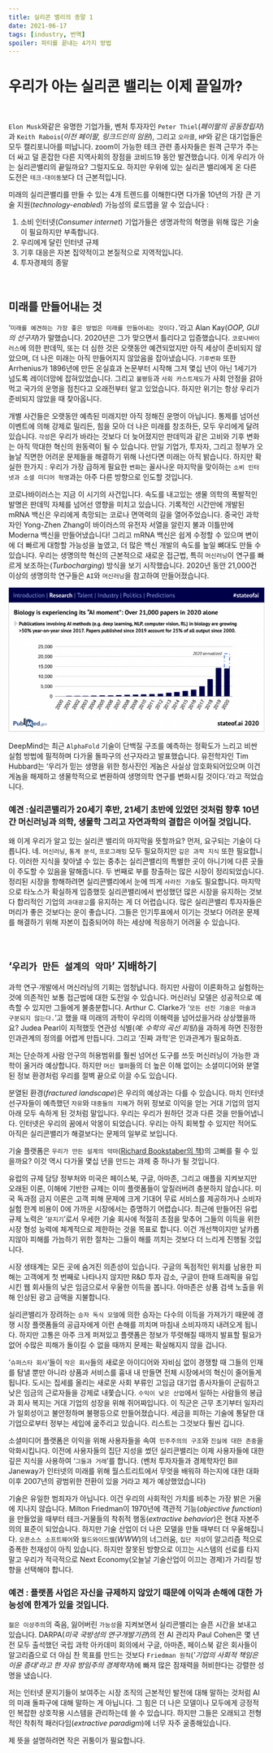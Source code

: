 ```yaml
---
title: 실리콘 밸리의 종말 1
date: 2021-06-17
tags: [industry, 번역]
spoiler: 파티를 끝내는 4가지 방법
---
```


# 우리가 아는 실리콘 밸리는 이제 끝일까?

&nbsp;

`Elon Musk`와같은 유명한 기업가들, 벤처 투자자인 `Peter Thiel`(_페이팔의 공동창립자_)과 `Keith Rabois`(_이전 페이팔, 링크드인의 임원_), 그리고 `오라클`, `HP`와 같은 대기업들은 모두 캘리포니아를 떠납니다. zoom이 가능한 테크 관련 종사자들은 원격 근무가 주는 더 싸고 덜 혼잡한 다른 지역사회의 장점을 코비드19 동안 발견했습니다. 이게 우리가 아는 실리콘밸리의 끝일까요? 그럴지도요. 하지만 우위에 있는 실리콘 밸리에게 온 다른 도전은 `테크-대이동`보다 더 근본적입니다.

미래의 실리콘밸리를 만들 수 있는 4개 트렌드를 이해한다면 다가올 10년의 가장 큰 기술 지원(_technology-enabled_) 가능성의 로드맵을 알 수 있습니다 :

1. 소비 인터넷(_Consumer internet_) 기업가들은 생명과학의 혁명을 위해 많은 기술이 필요하지만 부족합니다.
1. 우리에게 달린 인터넷 규제
1. 기후 대응은 자본 집약적이고 본질적으로 지역적입니다.
1. 투자경제의 종말

&nbsp;

## 미래를 만들어내는 것
‘`미래를 예견하는 가장 좋은 방법은 미래를 만들어내는 것이다.`’라고 Alan Kay(_OOP, GUI의 선구자_)가 말했습니다. 2020년은 그가 맞으면서 틀리다고 입증했습니다. `코로나바이러스`에 의한 판데믹, 또는 더 심한 것은 오랫동안 예견되었지만 아직 세상이 준비되지 않았으며, 더 나은 미래는 아직 만들어지지 않았음을 잡아냈습니다. `기후변화` 또한 Arrhenius가 1896년에 만든 온실효과 논문부터 시작해 그저 몇십 년이 아닌 1세기가 넘도록 레이더망에 잡혀있었습니다. 그리고 `불평등`과 `사회 카스트제도`가 사회 안정을 갉아먹고 국가의 운명을 점친다고 오래전부터 알고 있었습니다. 하지만 위기는 항상 우리가 준비되지 않았을 때 찾아옵니다.

개별 사건들은 오랫동안 예측된 미래지만 아직 정해진 운명이 아닙니다. 통제를 넘어선 이벤트에 의해 강제로 밀리든, 힘을 모아 더 나은 미래를 창조하든, 모두 우리에게 달려있습니다. `각성`은 우리가 바라는 것보다 더 늦어졌지만 판데믹과 같은 고비와 기후 변화는 아직 막대한 혁신의 원동력이 될 수 있습니다. 만일 기업가, 투자자, 그리고 정부가 오늘날 직면한 어려운 문제들을 해결하기 위해 나선다면 미래는 아직 밝습니다. 하지만 확실한 한가지 : 우리가 가장 급하게 필요한 `변화`는 꼴사나운 마지막을 맞이하는 `소비 인터넷과 소셜 미디어 혁명`과는 아주 다른 방향으로 인도할 것입니다.

코로나바이러스는 지금 이 시기의 사건입니다. 속도를 내고있는 생물 의학의 폭발적인 발명은 판데믹 자체를 넘어선 영향을 미치고 있습니다. 기록적인 시간만에 개발된 mRNA 백신은 우리에게 촉망되는 코로나 면역력의 길을 열어주었습니다. 중국인 과학자인 Yong-Zhen Zhang이 바이러스의 유전자 서열을 알린지 불과 이틀만에 Moderna 백신을 만들어냈습니다! 그리고 mRNA 백신은 쉽게 수정할 수 있으며 변이에 더 빠르게 대항할 가능성을 높였고, 더 많은 백신 개발의 속도를 높일 뼈대도 만들 수 있습니다. 우리는 생명의학 혁신의 근본적으로 새로운 접근법, 특히 `머신러닝`이 연구를 빠르게 보조하는(_Turbocharging_) 방식을 보기 시작했습니다. 2020년 동안 21,000건 이상의 생명의학 연구들은 `AI`와 `머신러닝`을 참고하여 만들어졌습니다.

![research with AI graph](../assets/images/silicon-valley/graph.png)

DeepMind는 최근 `AlphaFold` 기술이 단백질 구조를 예측하는 정확도가 느리고 비싼 실험 방법에 필적하며 다가올 돌파구의 선구자라고 발표했습니다. 유전학자인 Tim Hubbard는 ‘우리가 믿는 생명을 위한 청사진인 게놈은 사실상 암호화되어있으며 이건 게놈을 해제하고 생물학적으로 변환하여 생명의학 연구를 변화시킬 것이다.’라고 적었습니다.

### 예견 :실리콘밸리가 20세기 후반, 21세기 초반에 있었던 것처럼 향후 10년간 머신러닝과 의학, 생물학 그리고 자연과학의 결합은 이어질 것입니다.

왜 이게 우리가 알고 있는 실리콘 밸리의 마지막을 뜻할까요? 먼저, 요구되는 기술이 다릅니다. 네. `머신러닝`, `통계 분석`, `프로그래밍` 모두 필요하지만 `깊은 과학 지식` 또한 필요합니다. 이러한 지식을 찾아낼 수 있는 중추는 실리콘밸리의 특별한 곳이 아니기에 다른 곳들이 주도할 수 있음을 말해줍니다. 두 번째로 부를 창출하는 많은 시장이 정리되었습니다. 정리된 시장을 항해하려면 실리콘밸리에서 눈에 띄게 `사라진 기술`도 필요합니다. 마지막으로 타노스가 확실하게 입증했듯 실리콘밸리에서 번성했던 많은 시장을 유지하는 것보다 합리적인 기업의 `과대광고`를 유지하는 게 더 어렵습니다. 많은 실리콘밸리 투자자들은 머리가 좋은 것보다는 운이 좋습니다. 그들은 인기투표에서 이기는 것보다 어려운 문제를 해결하기 위해 자본이 집중되어야 하는 세상에 적응하기 어려울 수 있습니다.

&nbsp;

## ‘`우리가 만든 설계의 악마`’ 지배하기

과학 연구·개발에서 머신러닝의 기회는 엄청납니다. 하지만 사람이 이론화하고 실험하는 것에 의존적인 보통 접근법에 대한 도전일 수 있습니다. 머신러닝 모델은 성공적으로 예측할 수 있지만 그들에게 불충분합니다. Arthur C. Clarke가 ‘`모든 선진 기술은 마술과 구분되지 않는다.`’고 했을 때 미래의 과학이 우리의 이해력을 넘어섰을거라 상상했을까요? Judea Pearl이 지적했듯 연관성 식별(_예: 수학의 곡선 피팅_)을 과하게 하면 진정한 인과관계의 정의를 어렵게 만듭니다. 그리고 ‘진짜 과학’은 인과관계가 필요하죠.

저는 단순하게 사람 안구의 허용범위를 훨씬 넘어선 도구를 쓰듯 머신러닝이 가능한 과학이 올거라 예상합니다. 하지만 `머신 헬퍼`들의 더 높은 이해 없이는 소셜미디어와 분열된 정보 환경처럼 우리를 절벽 끝으로 이끌 수도 있습니다.

분열된 환경(_fractured landscape_)은 우리의 예상과는 다를 수 있습니다. 마치 인터넷 선구자들이 예측했던 `자유`와 `대중들의 지혜`가 허위 정보로 이익을 얻는 거대 기업의 엄지 아래 모두 속하게 된 것처럼 말입니다. 우리는 우리가 원하던 것과 다른 것을 만들어냅니다. 인터넷은 우리의 꿈에서 악몽이 되었습니다. 우리는 아직 회복할 수 있지만 적어도 아직은 실리콘밸리가 해결보다는 문제의 일부로 보입니다.

기술 플랫폼은 `우리가 만든 설계의 악마`([Richard Bookstaber의 책](https://digital.kyobobook.co.kr/digital/ebook/ebookDetail.ink?selectedLargeCategory=001&barcode=4801118045589&orderClick=LAG&Kc=))의 고삐를 쥘 수 있을까요? 이것 역시 다가올 몇십 년을 만드는 과제 중 하나가 될 것입니다.

유럽의 규제 담당 정부처와 미국은 페이스북, 구글, 아마존, 그리고 애플을 지켜보지만 오래된 이론, 이해에 기반한 규제는 이미 플랫폼들이 앞질러버려 충분하지 않습니다. 미국 독과점 금지 이론은 고객 피해 문제에 크게 기대어 무료 서비스를 제공하거나 소비자 실험 한계 비용이 0에 가까운 시장에서는 증명하기 어렵습니다. 최근에 만들어진 유럽 규제 노력은 ‘`문지기`’로서 우세한 기술 회사에 적절히 초점을 맞추어 그들의 이득을 위한 시장 형성 능력에 체계적으로 제한하는 것을 목표로 합니다. 이건 개선책이지만 날카롭지않아 피해를 가늠하기 위한 절차는 그들이 해를 끼치는 것보다 더 느리게 진행될 것입니다.

시장 생태계는 모든 곳에 숨겨진 의존성이 있습니다. 구글의 독점적인 위치를 남용한 피해는 고객에게 첫 번째로 나타나지 않지만 R&D 투자 감소, 구글이 한때 트래픽을 유입시킨 웹 회사들의 낮은 임금으로서 우울한 이득을 봅니다. 아마존은 상품 검색 노출을 위해 인상된 광고 금액을 지불합니다.

실리콘밸리가 장려하는 `승자 독식 모델`에 의한 승자는 다수의 이득을 가져가기 때문에 경쟁 시장 플랫폼들의 공급자에게 이런 손해를 끼치며 마침내 소비자까지 내려오게 됩니다. 하지만 고통은 아주 크게 퍼져있고 플랫폼은 정보가 뚜렷해질 때까지 발표할 필요가 없어 수많은 피해가 돌이킬 수 없을 때까지 문제는 확실해지지 않을 겁니다.

‘`슈퍼스타 회사`’들이 `작은 회사`들의 새로운 아이디어와 자비심 없이 경쟁할 때 그들의 인재를 탐낼 뿐만 아니라 상품과 서비스를 흉내 내 만들면 전체 시장에서의 혁신이 줄어들게 됩니다. 도시는 집세를 올리는 새로운 사회 부류인 고임금 대기업 종사자들이 군림하고 낮은 임금의 근로자들을 강제로 내쫓습니다. `수익이 낮은 산업`에서 일하는 사람들의 봉급과 회사 복지는 거대 기업의 성장을 위해 쥐어짜입니다. 이 직군은 근무 초기부터 일자리가 일회성이고 불안정하며 불평등으로 만들어졌습니다. 세금을 피하는 기술에 통달한 대기업으로부터 정부는 세입에 굶주리고 있습니다. 리스트는 그것보다 훨씬 깁니다.

소셜미디어 플랫폼은 이익을 위해 사용자들을 속여` 민주주의의 구조`와 `진실에 대한 존중`을 악화시킵니다. 이전에 사용자들의 집단 지성을 썼던 실리콘밸리는 이제 사용자들에 대한 깊은 지식을 사용하여 ‘`그들과 거래`’를 합니다. (벤처 투자자들과 경제학자인 Bill Janeway가 인터넷의 미래를 위해 월스트리트에서 무엇을 배워햐 하는지에 대한 대화 이후 2007년의 광범위한 전환이 있을 거라고 제가 예상했었습니다)

기술은 유일한 범죄자가 아닙니다. 이건 우리의 사회적인 가치를 비추는 가장 밝은 거울에 지나지 않습니다. Milton Friedman이 1970년에 객관적 기능(_objective function_)을 만들었을 때부터 테크-거물들의 착취적 행동(_extractive behavior_)은 현대 자본주의의 표준이 되었습니다. 하지만 기술 산업이 더 나은 모델을 만들 때부터 더 우울해집니다. `오픈소스 소프트웨어`와 `월드와이드웹`(_WWW_)의 너그러움, `집단 지성`이 알고리즘 적으로 증폭한 천재성이 아직 있습니다. 하지만 잘못된 방향으로 이끄는 시스템의 선로를 타지 말고 우리가 적극적으로 Next Economy(오늘날 기술산업이 이끄는 경제)가 가리킬 방향을 선택해야 합니다.

### 예견 : 플랫폼 사업은 자신을 규제하지 않았기 때문에 이익과 손해에 대한 가능성에 한계가 있을 것입니다.

`젊은 이상주의`의 죽음, 잃어버린 `가능성`을 지켜보면서 실리콘밸리는 슬픈 시간을 보내고 있습니다. DARPA(_미국 국방성의 연구개발기관_)의 전 AI 관리자 Paul Cohen은 몇 년 전 모두 출석했던 국립 과학 아카데미 회의에서 구글, 아마존, 페이스북 같은 회사들이 알고리즘으로 더 야심 찬 목표를 만드는 것보다 `Friedman 원칙`(_'기업의 사회적 책임은 이윤 증대'라고 한 자유 방임주의 경제학자_)에 빠져 많은 잠재력을 허비한다는 강렬한 성명을 냈습니다.

저는 인터넷 문지기들이 보여주는 시장 조직의 근본적인 발전에 대해 말하는 것처럼 AI의 미래 돌파구에 대해 말하는 게 아닙니다. 그 힘은 더 나은 모델이나 모두에게 긍정적인 복잡한 상호작용 시스템을 관리하는데 쓸 수 있습니다. 하지만 그들은 오래되고 전형적인 착취적 패러다임(_extractive paradigm_)에 너무 자주 굴종해있습니다.

제 뜻을 설명하려면 작은 귀퉁이가 필요합니다.